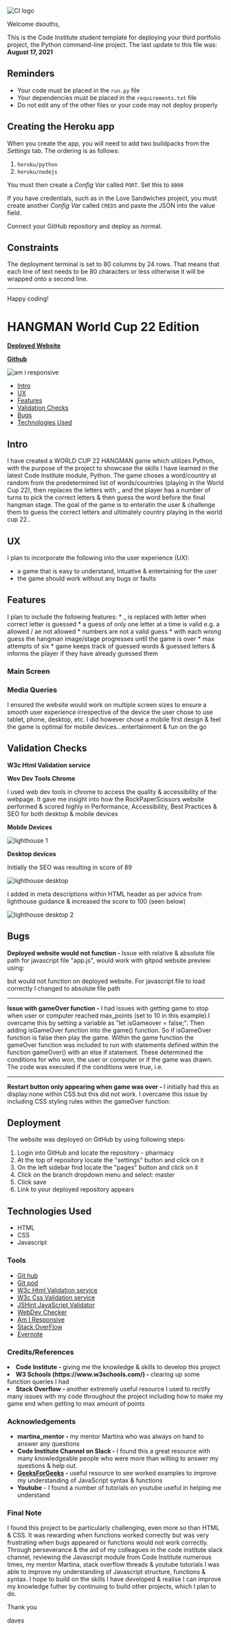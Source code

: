 ![CI logo](https://codeinstitute.s3.amazonaws.com/fullstack/ci_logo_small.png)

Welcome dsouths,

This is the Code Institute student template for deploying your third portfolio project, the Python command-line project. The last update to this file was: **August 17, 2021**

## Reminders

* Your code must be placed in the `run.py` file
* Your dependencies must be placed in the `requirements.txt` file
* Do not edit any of the other files or your code may not deploy properly

## Creating the Heroku app

When you create the app, you will need to add two buildpacks from the _Settings_ tab. The ordering is as follows:

1. `heroku/python`
2. `heroku/nodejs`

You must then create a _Config Var_ called `PORT`. Set this to `8000`

If you have credentials, such as in the Love Sandwiches project, you must create another _Config Var_ called `CREDS` and paste the JSON into the value field.

Connect your GitHub repository and deploy as normal.

## Constraints

The deployment terminal is set to 80 columns by 24 rows. That means that each line of text needs to be 80 characters or less otherwise it will be wrapped onto a second line.

-----
Happy coding!

<h1>HANGMAN World Cup 22 Edition</h1>

<b>[Deployed Website](https://hangman-worldcup22-edition.herokuapp.com/)</b>

<b>[Github]([https://](https://github.com/dsouths/PROJECT---3))</b>

![am i responsive]()

<!--ts-->
   * [Intro](#intro)
   * [UX](#ux)
   * [Features](#features)
   * [Validation Checks](#validation-checks)
   * [Bugs](#bugs)
   * [Technologies Used](#technologies-used)
<!--te-->


<h2>Intro</h2>
I have created a WORLD CUP 22 HANGMAN game which utilizes Python, with the purpose of the project to showcase the skills I have learned in the latest Code Institute module, Python. The game choses a word/country at random from the predetermined list of words/countries (playing in the World Cup 22), then replaces the letters with _ and the player has a number of turns to pick the correct letters & then guess the word before the final hangman stage. The goal of the game is to enteratin the user & challenge them to guess the correct letters and ultimately country playing in the world cup 22.. 

<h2>UX</h2>
 
I plan to incorporate the following into the user experience (UX):
 * a game that is easy to understand, intuative & entertaining for the user
 * the game should work without any bugs or faults  


<h2>Features</h2>
I plan to include the following features:
  * _ is replaced with letter when correct letter is guessed
  * a guess of only one letter at a time is valid e.g. a allowed / ae not allowed
  * numbers are not a valid guess
  * with each wrong guess the hangman image/stage progresses until the game is over
  * max attempts of six 
  * game keeps track of guessed words & guessed letters & informs the player if they have already guessed them

<h3>Main Screen</h3>



<h3>Media Queries</h3>

I ensured the website would work on multiple screen sizes to ensure a smooth user experience irrespective of the device the user chose to use tablet, phone, desktop, etc. I did however chose a mobile first design & feel the game is optimal for mobile devices...entertainment & fun on the go  

<h2>Validation Checks</h2>

<b>W3c Html Validation service</b>


<b>Wev Dev Tools Chrome</b>

I used web dev tools in chrome to access the quality & accessibility of the webpage. It gave me insight into how the RockPaperScissors website performed & scored highly in Performance, Accessibility, Best Practices & SEO for both desktop & mobile devices

<b>Mobile Devices</b>

![lighthouse 1 ](https://user-images.githubusercontent.com/105642587/193277827-ce4090be-d69e-435d-b242-2fe1f1e3eb22.jpg)

<b>Desktop devices</b>

Initially the SEO was resulting in score of 89

![lighthouse desktop](https://user-images.githubusercontent.com/105642587/193277836-6eae1716-2487-4566-9383-d801ce09cb2e.jpg)

I added in meta descriptions within HTML header as per advice from lighthouse guidance & increased the score to 100 (seen below)

![lighthouse desktop 2](https://user-images.githubusercontent.com/105642587/196782302-9989e111-54fe-4c5d-b5d4-4905cd97af04.jpg)


<h2>Bugs</h2>

<b>Deployed website would not function - </b> Issue with relative & absolute file path for javascript file "app.js", would work with gitpod website preview using:
<script src="assets/app.js"></script>  

but would not function on deployed website. For javascript file to load correctly I changed to absolute file path  
<script src="/rockpaperscissors---P2/assets/app.js"></script>
<hr>
<b>Issue with gameOver function - </b> I had issues with getting game to stop when user or computer reached max_points (set to 10 in this example).I overcame this by setting a variable as "let isGameover = false;". Then adding isGameOver function into the game() function. So if isGameOver function is false then play the game. Within the game function the gameOver function was included to run with statements defined within the function gameOver() with an else if statement. These determined the conditions for who won, the user or computer or if the game was drawn. The code was executed if the conditions were true, i.e.
<br>


<hr>
<b>Restart button only appearing when game was over - </b> I initially had this as display:none within CSS but this did not work. I overcame this issue by including CSS styling rules within the gameOver function: 

  
<h2>Deployment</h2>

The website was deployed on GitHub by using following steps:

<ol>
<li>Login into GitHub and locate the repository - pharmacy </li>
<li>At the top of repository locate the "settings" button and click on it </li>
<li>On the left sidebar find locate the "pages" button and click on it</li>
<li>Click on the branch dropdown menu and select: master</li>
<li>Click save</li>
<li>Link to your deployed repository appears</li>



</ol>
  
<h2>Technologies Used</h2>

* HTML
* CSS
* Javascript

<h3>Tools</h3>

* [Git hub](https://github.com/)
* [Git pod](https://www.gitpod.io/docs/configure/)
* [W3c Html Validation service](https://validator.w3.org/)
* [W3c Css Validation service](https://jigsaw.w3.org/css-validator/)
* [JSHint JavaScript Validator](https://jshint.com/)
* [WebDev Checker](https://web.dev/measure/)
* [Am I Responsive](https://ui.dev/amiresponsive)
* [Stack OverFlow](https://stackoverflow.com/)
* [Evernote](https://evernote.com/)


<h3>Credits/References</h3>

<li><b>Code Institute - </b>giving me the knowledge & skills to develop this project</li>
<li><b>W3 Schools (https://www.w3schools.com/) - </b>clearing up some function queries I had</li>
<li><b>Stack Overflow - </b>another extremely useful resource I used to rectify many issues with my code throughout the project including how to make my game end when getting to max amount of points</li>

<h3>Acknowledgements</h3>

* <b>martina_mentor - </b>my mentor Martina who was always on hand to answer any questions
* <b>Code Institute Channel on Slack - </b> I found this a great resource with many knowledgeable people who were more than willing to answer my questions & help out.
* <b>[GeeksForGeeks](https://www.geeksforgeeks.org/) - </b>useful resource to see worked examples to improve my understanding of JavaScript syntax & functions
* <b>Youtube</b> - I found a number of tutorials on youtube useful in helping me understand 

<h3>Final Note</h3>

I found this project to be particularly challenging, even more so than HTML & CSS. It was rewarding when functions worked correctly but was very frustrating when bugs appeared or functions would not work correctly. Through perseverance & the aid of my colleagues in the code institute slack channel, reviewing the Javascript module from Code Institute numerous times,  my mentor Martina, stack overflow threads & youtube tutorials I was able to improve my understanding of Javascript structure, functions & syntax. I hope to build on the skills I have developed & realise I can improve my knowledge futher by continuing to build other projects, which I plan to do.

Thank you

daves
